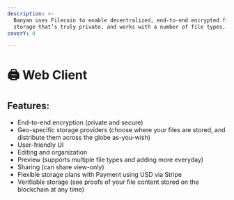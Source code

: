 ```yaml
---
description: >-
  Banyan uses Filecoin to enable decentralized, end-to-end encrypted file
  storage that’s truly private, and works with a number of file types.
coverY: 0

---
```


# 🖨️ Web Client

## Features:

* End-to-end encryption (private and secure)
* Geo-specific storage providers (choose where your files are stored, and distribute them across the globe as-you-wish)
* User-friendly UI&#x20;
* Editing and organization&#x20;
* Preview (supports multiple file types and adding more everyday)
* Sharing (can share view-only)&#x20;
* Flexible storage plans with Payment using USD via Stripe
* Verifiable storage (see proofs of your file content stored on the blockchain at any time)

